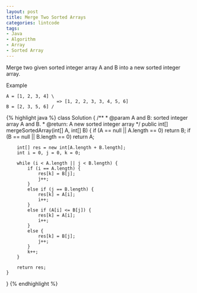 ```yaml
---
layout: post
title: Merge Two Sorted Arrays
categories: lintcode
tags:
- Java
- Algorithm
- Array
- Sorted Array
---
```


Merge two given sorted integer array A and B into a new sorted integer array.

Example

```
A = [1, 2, 3, 4] \
                   => [1, 2, 2, 3, 3, 4, 5, 6]
B = [2, 3, 5, 6] /
```

{% highlight java %}
class Solution {
    /**
     * @param A and B: sorted integer array A and B.
     * @return: A new sorted integer array
     */
    public int[] mergeSortedArray(int[] A, int[] B) {
        if (A == null || A.length == 0)
            return B;
        if (B == null || B.length == 0)
            return A;
            
        int[] res = new int[A.length + B.length];
        int i = 0, j = 0, k = 0;
        
        while (i < A.length || j < B.length) {
            if (i == A.length) {
                res[k] = B[j];
                j++;
            }
            else if (j == B.length) {
                res[k] = A[i];
                i++;
            }
            else if (A[i] <= B[j]) {
                res[k] = A[i];
                i++;
            }
            else {
                res[k] = B[j];
                j++;
            }
            k++;
        }
        
        return res;
    }
}
{% endhighlight %}